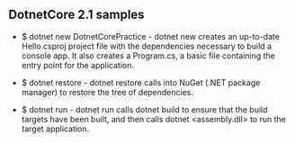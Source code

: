 ## DotnetCore 2.1 samples

- $ dotnet new DotnetCorePractice - dotnet new creates an up-to-date Hello.csproj project file with the dependencies necessary to build a console app. It also creates a Program.cs, a basic file containing the entry point for the application.

- $ dotnet restore - dotnet restore calls into NuGet (.NET package manager) to restore the tree of dependencies.

- $ dotnet run - dotnet run calls dotnet build to ensure that the build targets have been built, and then calls dotnet <assembly.dll> to run the target application.